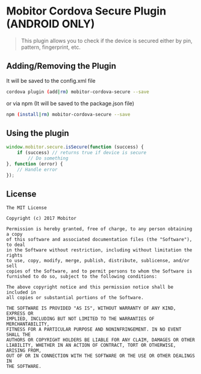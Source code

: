 # Mobitor Cordova Secure Plugin (ANDROID ONLY)

> This plugin allows you to check if the device is secured either by pin, pattern, fingerprint, etc.

## Adding/Removing the Plugin
It will be saved to the config.xml file

```bash
cordova plugin (add|rm) mobitor-cordova-secure --save
```

or via npm (It will be saved to the package.json file)

```bash
npm (install|rm) mobitor-cordova-secure --save
```

## Using the plugin

```js
window.mobitor.secure.isSecure(function (success) {
    if (success) // returns true if device is secure
        // Do something
}, function (error) {
    // Handle error
});
```


## License
```
The MIT License

Copyright (c) 2017 Mobitor

Permission is hereby granted, free of charge, to any person obtaining a copy
of this software and associated documentation files (the "Software"), to deal
in the Software without restriction, including without limitation the rights
to use, copy, modify, merge, publish, distribute, sublicense, and/or sell
copies of the Software, and to permit persons to whom the Software is
furnished to do so, subject to the following conditions:

The above copyright notice and this permission notice shall be included in
all copies or substantial portions of the Software.

THE SOFTWARE IS PROVIDED "AS IS", WITHOUT WARRANTY OF ANY KIND, EXPRESS OR
IMPLIED, INCLUDING BUT NOT LIMITED TO THE WARRANTIES OF MERCHANTABILITY,
FITNESS FOR A PARTICULAR PURPOSE AND NONINFRINGEMENT. IN NO EVENT SHALL THE
AUTHORS OR COPYRIGHT HOLDERS BE LIABLE FOR ANY CLAIM, DAMAGES OR OTHER
LIABILITY, WHETHER IN AN ACTION OF CONTRACT, TORT OR OTHERWISE, ARISING FROM,
OUT OF OR IN CONNECTION WITH THE SOFTWARE OR THE USE OR OTHER DEALINGS IN
THE SOFTWARE.
```
